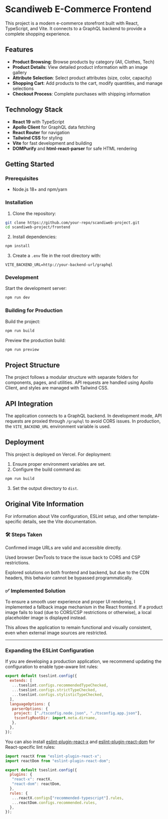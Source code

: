# Scandiweb E-Commerce Frontend

This project is a modern e-commerce storefront built with React, TypeScript, and Vite. It connects to a GraphQL backend to provide a complete shopping experience.

## Features

- **Product Browsing**: Browse products by category (All, Clothes, Tech)
- **Product Details**: View detailed product information with an image gallery
- **Attribute Selection**: Select product attributes (size, color, capacity)
- **Shopping Cart**: Add products to the cart, modify quantities, and manage selections
- **Checkout Process**: Complete purchases with shipping information

## Technology Stack

- **React 19** with TypeScript
- **Apollo Client** for GraphQL data fetching
- **React Router** for navigation
- **Tailwind CSS** for styling
- **Vite** for fast development and building
- **DOMPurify** and **html-react-parser** for safe HTML rendering

## Getting Started

### Prerequisites

- Node.js 18+ and npm/yarn

### Installation

1. Clone the repository:
  ```bash
  git clone https://github.com/your-repo/scandiweb-project.git
  cd scandiweb-project/frontend
  ```

2. Install dependencies:
  ```bash
  npm install
  ```

3. Create a `.env` file in the root directory with:
  ```env
  VITE_BACKEND_URL=http://your-backend-url/graphql
  ```

### Development

Start the development server:
```bash
npm run dev
```

### Building for Production

Build the project:
```bash
npm run build
```

Preview the production build:
```bash
npm run preview
```

## Project Structure

The project follows a modular structure with separate folders for components, pages, and utilities. API requests are handled using Apollo Client, and styles are managed with Tailwind CSS.

## API Integration

The application connects to a GraphQL backend. In development mode, API requests are proxied through `/graphql` to avoid CORS issues. In production, the `VITE_BACKEND_URL` environment variable is used.

## Deployment

This project is deployed on Vercel. For deployment:

1. Ensure proper environment variables are set.
2. Configure the build command as:
  ```bash
  npm run build
  ```
3. Set the output directory to `dist`.

## Original Vite Information

For information about Vite configuration, ESLint setup, and other template-specific details, see the Vite documentation.


### 🛠️ Steps Taken
Confirmed image URLs are valid and accessible directly.

Used browser DevTools to trace the issue back to CORS and CSP restrictions.

Explored solutions on both frontend and backend, but due to the CDN headers, this behavior cannot be bypassed programmatically.

### ✅ Implemented Solution
To ensure a smooth user experience and proper UI rendering, I implemented a fallback image mechanism in the React frontend. If a product image fails to load (due to CORS/CSP restrictions or otherwise), a local placeholder image is displayed instead.

This allows the application to remain functional and visually consistent, even when external image sources are restricted.

---

### Expanding the ESLint Configuration

If you are developing a production application, we recommend updating the configuration to enable type-aware lint rules:

```js
export default tseslint.config({
  extends: [
   ...tseslint.configs.recommendedTypeChecked,
   ...tseslint.configs.strictTypeChecked,
   ...tseslint.configs.stylisticTypeChecked,
  ],
  languageOptions: {
   parserOptions: {
    project: ["./tsconfig.node.json", "./tsconfig.app.json"],
    tsconfigRootDir: import.meta.dirname,
   },
  },
});
```

You can also install [eslint-plugin-react-x](https://github.com/Rel1cx/eslint-react/tree/main/packages/plugins/eslint-plugin-react-x) and [eslint-plugin-react-dom](https://github.com/Rel1cx/eslint-react/tree/main/packages/plugins/eslint-plugin-react-dom) for React-specific lint rules:

```js
import reactX from "eslint-plugin-react-x";
import reactDom from "eslint-plugin-react-dom";

export default tseslint.config({
  plugins: {
   "react-x": reactX,
   "react-dom": reactDom,
  },
  rules: {
   ...reactX.configs["recommended-typescript"].rules,
   ...reactDom.configs.recommended.rules,
  },
});
```
